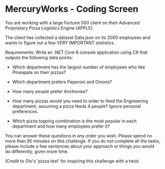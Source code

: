 # MercuryWorks - Coding Screen



You are working with a large Fortune 500 client on their Advanced Proprietary Pizza Logistics Engine (APPLE).



The client has collected a dataset Data.json on its 2000 employees and wants to figure out a few VERY IMPORTANT statistics.



Requirements: Write an .NET Core 6 console application using C# that outputs the following data points:



- Which department has the largest number of employees who like Pineapple on their pizzas?



- Which department prefers Peperoni and Onions?



- How many people prefer Anchovies?



- How many pizzas would you need to order to feed the Engineering department, assuming a pizza feeds 4 people? Ignore personal preferences.



- Which pizza topping combination is the most popular in each department and how many employees prefer it?



You can answer these questions in any order you wish. Please spend no more than 90 minutes on this challenge. If you do not complete all the tasks, please include a few sentences about your approach or things you would do differently, given more time.



(Credit to Olo's 'pizza test' for inspiring this challenge with a twist.